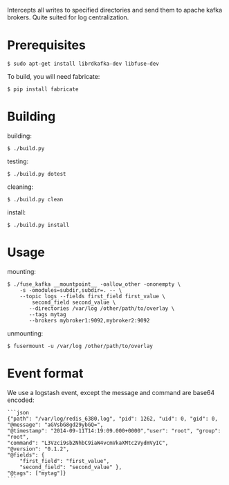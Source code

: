 Intercepts all writes to specified directories and send them 
to apache kafka brokers.  Quite suited for log centralization.

Prerequisites
=============

    $ sudo apt-get install librdkafka-dev libfuse-dev

To build, you will need fabricate:

    $ pip install fabricate

Building
========

building:

    $ ./build.py

testing:

    $ ./build.py dotest

cleaning:

    $ ./build.py clean

install:

    $ ./build.py install

Usage
=====

mounting:

    $ ./fuse_kafka __mountpoint__ -oallow_other -ononempty \
        -s -omodules=subdir,subdir=. -- \
        --topic logs --fields first_field first_value \
            second_field second_value \
           --directories /var/log /other/path/to/overlay \
           --tags mytag
           --brokers mybroker1:9092,mybroker2:9092
unmounting:

    $ fusermount -u /var/log /other/path/to/overlay

Event format
============

We use a logstash event, except the message and command are base64 encoded:

    ```json
    {"path": "/var/log/redis_6380.log", "pid": 1262, "uid": 0, "gid": 0,
    "@message": "aGVsbG8gd29ybGQ=",
    "@timestamp": "2014-09-11T14:19:09.000+0000","user": "root", "group":
    "root",
    "command": "L3Vzci9sb2NhbC9iaW4vcmVkaXMtc2VydmVyIC",
    "@version": "0.1.2",
    "@fields": {
        "first_field": "first_value",
        "second_field": "second_value" },
    "@tags": ["mytag"]}
    ```
